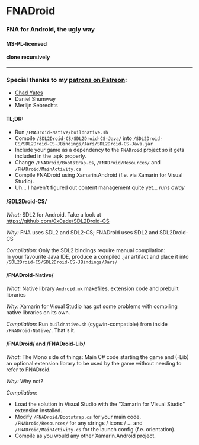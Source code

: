 # FNADroid
### FNA for Android, the ugly way
#### MS-PL-licensed
#### clone recursively
----

### Special thanks to my [patrons on Patreon](https://www.patreon.com/0x0ade):
- [Chad Yates](https://twitter.com/ChadCYates)
- Daniel Shumway
- Merlijn Sebrechts

#### TL;DR:
* Run `/FNADroid-Native/buildnative.sh`
* Compile `/SDL2Droid-CS/SDL2Droid-CS-Java/` into `/SDL2Droid-CS/SDL2Droid-CS-JBindings/Jars/SDL2Droid-CS-Java.jar`
* Include your game as a dependency to the `FNADroid` project so it gets included in the .apk properly.
* Change `/FNADroid/Bootstrap.cs`, `/FNADroid/Resources/` and `/FNADroid/MainActivity.cs`
* Compile FNADroid using Xamarin.Android (f.e. via Xamarin for Visual Studio).
* Uh... I haven't figured out content management quite yet... *runs away*

#### /SDL2Droid-CS/

*What:* SDL2 for Android. Take a look at https://github.com/0x0ade/SDL2Droid-CS

*Why:* FNA uses SDL2 and SDL2-CS; FNADroid uses SDL2 and SDL2Droid-CS

*Compilation:* Only the SDL2 bindings require manual compilation:  
In your favourite Java IDE, produce a compiled .jar artifact and place it into `/SDL2Droid-CS/SDL2Droid-CS-JBindings/Jars/`

#### /FNADroid-Native/

*What:* Native library `Android.mk` makefiles, extension code and prebuilt libraries

*Why:* Xamarin for Visual Studio has got some problems with compiling native libraries on its own.

*Compilation:* Run `buildnative.sh` (cygwin-compatible) from inside `/FNADroid-Native/`. That's it.

#### /FNADroid/ and /FNADroid-Lib/

*What:* The Mono side of things: Main C# code starting the game and (-Lib) an optional extension library to be used by the game without needing to refer to FNADroid.

*Why:* Why not?

*Compilation:*
* Load the solution in Visual Studio with the "Xamarin for Visual Studio" extension installed.
* Modify `/FNADroid/Bootstrap.cs` for your main code, `/FNADroid/Resources/` for any strings / icons / ... and `/FNADroid/MainActivity.cs` for the launch config (f.e. orientation).
* Compile as you would any other Xamarin.Android project.